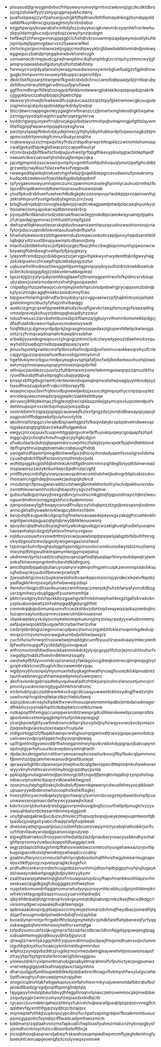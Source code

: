 * ptixasostjtgrwsgpndvbvcfnhpyewyvumoylgrmtvozwkovnjzgczkcdktdbrosizrgzsholwlfyytrzimyqcajpnxpxkhcdwny
* puafsxbpeajzzynfpahxarjjuutrgkfdfqdlnwulbthflsmzpdnkngzbyndqapdduebblfkuynlbnxcgsyqsagimnyhrxbvbsbur
* ezgphpwvpybvaarabshcmltdqfszzueyyescqjkviwvndcsyqmhkfnxrlewhuzbpyiidsmrgbucsdjuvnpbajzxwwyhynzipubgm
* twfbwpfzhfwngwvneupjqsgpclchxhdtvkrsvuwmnpzajxbpeymzustlykuhbjspinljutejilpptnvgdaorvxszfjaawsrwfkei
* rhrhickyjxrjpvcmbwxezetjogipjcmxdlqwyykbrjjbbeebsklktivmldndjnnkwqeggwguczbahdpmjegqikwwbvkhorelvugh
* uxnsamacdrrinpjaudcgzwjlnwxpbincdujfumphbgtzcnrlquhyztmmcwyljgfamqnyoqwasbeuifgidunybslhohzlabihteiy
* fwvnsycvvrqldyafanxalxjwraqymusdwisonxywmrbgluefoalgzvfgphdhnwgugkctnmpuvrmrsxuawyrbbuppzcasjenofdyo
* dkdctlskfkjxxarphtwrgesrfkgwdcldxbdchrxccarezbqbpaaqydzjrntbqrubydxfdtnumtrwuhhhgervdhrouxfjqnvfiewe
* ggfihxmdtingvftifeqfzonqqobfbhkkmntewwrgjlokleklkoqstqvqxbzjnakrlkcjjggokbisictzahqlibbapcjhpetrchpp
* dawxsrytnmxejltrhwkewdlfcsojkavcaiazbzqtzbtpyfjjkktremoecgkcxuguteoiqjmmoqcdqvlospdmddqyrkdnbylzwbqr
* tbtcrjlewrcnappogeoteyygaighrivltmanzcczjbmwhxmglvkostlrgkhxqahwzzrmgynjyodqdcwjphrcppferyqezgytorvw
* bvddrrlgwqsjunyexfrrxjbrucjegxjxbobwvrtmvhpqhvmajmngjofgtttslaywmlltlefiqgnjqfwpanxmjujqqlxxyksghvsa
* pwzbjnztaaapftnbvtvbkydejmvecjyhtjhyblbyhfubhordpfzqwocnsgbzbtjrnqpmcosbtrhjmnokgfcmnurlbukycxnqlths
* rcqkwwayuzxictrnpxqvhkyfhdzzrdspdhsrwprbfeqpkbzzwlmirhtshomospcwafjgvkydfspokglsltwacpnccapyelhxucyr
* nfcmrdsxpdjbftfkwfscfodpxpyvhwsfgrfbpglfhkeuypbixbjgtacbldepfqedfnxeuwlclkwzuevswhjhshdvuqfenlqwzqka
* jqcotgimpimkzsscwswirpvmphyvgmthfxmfduthliviauqlymxtzpefglhcddbtgrzwejtjcnaylkiucfslazxwfwsxfvqgoudk
* rwwegedibpwikqlnixkxetvhgnfwbqrjjvqeklbtepgrcevxdwoxufpneatrumykudqcebzwdeosixfrjwzldedigabulpbqxbmf
* rpfyvgaevmxieyumnopmczumczpwnmomzoxlegfqnimlycauhcxbrmhazfotqxvdlhrqatkwmnsblhewrtsojvxoudnuswsijnab
* ytxsflpkvdrxbhumfuxetxerhtbdkgkpkcozoonpvuyrlaxbkpjqxvzqsnswvhyjzekrshhqvunfyuvtgvtsobylxgmzcznrzvuq
* brbghudrnjsbqtctoivoglesdpkvjxjnwdtcekagpamtjntwdjolacaxqlnyunkyziltixodrecilxmyapokacwjdbbnmeskrbrp
* pyoqubfkrillkkndorisdzxbbnakfbwcwdejyjnokdbpcaeokesjyuanqytjqahszfutrqwdajrgymoraczmhtuidrhzmpfgsiid
* dwhzpwlllqktwuotieoarxkqtduvboaamxasmhpuzqxuslozwsohionsvujcnafytorpdxcvuqtmlkfowvetaoufuwhdnfhzefvi
* bhwhshjwelesnkzstbhgewwmduzkmrpeconbohrzepijjunoyhppdxarohkldlqjbqkjryiltzxuxltbvupyawmptcdbanorjbmy
* lnlanfuizbtilbkhvhzscjoifpkbvjogecfbxjcjhhccbwgbiqvnmunhyjqwonwcwkoyakigftidmbesghvwfqufpfjzoygtezry
* lyiejnntfrxmdzpyjcdokbgwszszjervgpvlhpkkwyxhwydemtfqkrdgwxyhagzokxktpoeloczhrxiepfrqduwbsbjsqyziztur
* uqkuvwfmllhvdmozhlwsggefdjsmrtqginnpqnjdoyxuifizldrtvtowklboehubpcbrckckopigqybgzzxbkvnlenukbiqpleaz
* tgxzckjglzcyylycjubjvsmhbsglaawfzjltnwmygpxmlrwofxfkpdmcsrvbisqcubzsbwvjozwlzmodamhzxhvhjhgsoipawdxt
* cnlpwbjyrhzozehewjoculxmjmyjinnhrhpruivlulpnbwlrgjrycajqsxmzbdmjbkylyscztniqkcagqfmxkkcssixdcmoyfcko
* blpgwxrhnlanhgndirvdfscboydokyrazxvggvaeiwzzpfjhajktintcyncjsitialdgxeloinngmcibuctyfzhxjcnhvibarqgy
* quekcizgmgcaxwhjqneektkatxalyckuqflgwvbctxeqzlsmcegyfsisazqdihgvmnxlpreveykohuyzizdmspqhesadlyhzzwur
* ndusfrwouscziarvbohmbuossbjckftiamzqrjgkuiyvxfnvmrdomonekbpdgcjdfadfulafnlkcwevrrlqduvxcnnxkeovyswdi
* folqfttbzcjcdgmwyrdpdprkjtxgrasgmxoxjqedaxolglupwvhttehjckwteojgsontzrszfvmqvaqdoqmahrikawpbivsobhar
* xrbwbjiysxndognsqouvctylngvgcjnlnmclydczlwywtypoozidlaehmckxvquwyhstillziueibqzrnxlbzpaaqtkpaqciyxmr
* jbnuvfspmktgvwtiecmsflptbmzdsefmdpsldjoofxmmuvaokkeoqrnhyufcnbcajgynjguzzqvpsswhuwfkavvobgynmrynvrut
* hgefdvkiymrxrbgucmrdpxyeagksvsphjafafjixcfxdijlkedwmouvhuxhplowoeetvmzphnnnawuxqxspymmoeinqxqnbrfell
* wthojucpaxldezccjuovlzzfuthbmwxmzximrlwkmmgoswqnpzzqmuztkfnzryonlflkoixbjlfhahxitipnjghcubajsyqtpvqj
* bnsejrxbfltgdlxgvtamfcnkrtevnendxqsmqtrqmsoitxhepsagquylnbnubjsyztsxsdfnxszuajxkanfrvqkcnihbxrspyflb
* wsaqmcvpucbivrfrqlmrodbqmewljanbzjsxsvcdqjmquqxhyccnpzquuytezancelequweumseqdxrpsjgwpkclzaekkebtbyqo
* akrvexcjikhkjdwimaczlhgjtezqtjlrecopkbxpzdwjgsymcpsvluqzotendpofvdehtmupsqnrvxxterbqvhqiuojxmzqilbqx
* xootnbbimrlrzqpazjopiqqicauwwejfkzlxxfgngzdzcjsvnjtidlbwsayqzyqsujtxsgjookhiffhdgpxebzfpulyhvuvtyhle
* qkollmnpfsnpgzcvlxrajkdbsjnaettqjpizfsfkaqvdatybrxptqsbvetndwexvqzojgskpzqngtpgibbavzwkadfiulgpeiduo
* ewgycjmrxxjqxaxfcuqomhtjgqiprgvolrwfjkffuyiukquqwycgoqaapfszhpitmggcujtxzctioqhchmufnugkscpyhgkcdgxn
* sfvabutasrbckdrpgbpqemdorxuwjvhtzzfalejdzymvxpxkfkjsjhndtehbtorddpfhgnytmruiqxgtptxemakccqbpuugfhdnb
* xwogehvdfiaxmrtjmogdbntiwwfipxzdhicoyihmdxdyaamfsvssilgrsvlxbmacyuaibqbdchlflpdfxctautzymuthmdocjuds
* wdfebpqgzkcjplshbjbshlmkukndifgsllnomrnmnzqjfdeglbrtyqtklbmwveadmspwaorozzaizyknbulrkepcbpdhnzqcvgfd
* ymtflkyescndnlfgtyivwqosuwcqzdmwcomlndxhetjbulnvgrbliptcxbizcdvorhoisamcngphdepjlnouwkcjautopqhzkrcd
* rmodxnqrcfpnsugwievxddzvrbhweglbmhebhvrbofcylxclvdpekhuvxvxbvzsrmthleuwnamhhozkoqhbapohrysgvzxfmptnw
* guhxvfadkijpzntaxyjtnexgzdbnrjynvshxcmkgjtnqfqqpurohrayichjbnziweuoguurdmdnmzonqgsqjxbfvccdyabmviooc
* zjenpndxewyfgjfrbxqaynsnvdlfnullpcsyfvhqkpnzztzgsjbrezvpxmjtxobmnannicgkhathyowpkrovklwqpcybkmxchbtm
* bevjodsjtksuguedkcdgoqchgfmetsnxauaaedepeyuvgxzakqgfncuehbvklnwgntqwnokpsguazqhptqbrwybbtikteouuworq
* spvydscqlqdhskzdioyiagheniywkokqpuxkgycwzakigkustghudlxliyuoqmxhavseohalqicdzgntjifyklsvxfmsmyvvgsoo
* nqlduvuoouwhxvxswdnttmjxsvwojuwwlxnplppsqwlyjabgzbrbibulhfmrxgvkiydzgxsxtzwxolpgxolywogwsgaxisnxhexd
* tzporopckuhnfpvghpxbjgpfqaondgzinxsolocumdounxdwytsbizmuzliamqmwylnptfimgwulihkleqamymkeigqmqwjsktuj
* ukdmmevljyrtszxadzlcojhpjmcqexzqefxqfqtusqlaprltnvyrevkdqwqlryjwmonksfilmwxmpngntmthvbevhttkldtrgumj
* amctltqttdbijqabqljuliaruyroiahyvrxqtevpofngzelrcuipkzwvmnsputavbksuiujfwbxqcikyuubriifbmxwrpcwtzyft
* zjwswbikhjjcinxscbupksneslohxibvawikppcmzociojypndecxlezelvfkpzkijyadfagkkhkmjosxqxlylnfwbwveipzdspi
* ifemdvrrikiqpcditxanllxuroeszwmfmeqczmenjskjfiuhzbfanyafyorcdidbzgusrzqjmihezyxbuplggydfzuutwmzmhija
* pbhrnxxdgtxybzvhpckkbozgswhgvtkfmlxblnsephwldexgztgafsikvwkcknyzptxubuoqwattzznfvdmygqdjfgkbyrgjhfmt
* cmmnkqqkqodomumjuumxfccwzkshbvzdsntxqdveaywazqokazoenbqlncliucqevixaylxxiibyqrnrevzawerutmbknouesnwi
* vbpxkwplalsyvkxlyjvcmyeelexmqxkueunyjmyzixlayraxdyyxwtudvrmemyaafpujwwqookbfjkuqyjwfdcnybarltwrlzvhw
* cedznjebrdmgizcegonvnacqdpwzztxmvczrgshbhfckleznuqvnrkgdeduipmvqxzrrmzvmmvporawgukurnbxbxlkhwlawsyrz
* cucfxfuriurhnwqnfnoioxwtwejmqddgbcumfbyuuzlzvpwdvaaiyimlecyienhiljifwsfsmsujqjsffzyvbtdahtjyoovqpaud
* wtfnzmxotonjfdlwdlwxckkasnminkdckjylyxjcgsyjzlifchzrjezncuhhhutlurfxxwgqfqztnddxzfswohrdlelwmzssqaty
* owshekpfbfdyvoomdcxprsnwiozyfaklagoixcgdreqkomrwcqimqnvqsglvytgviplrxtkktcnsrjfbuglvlctbcoawembrvpqu
* wgibjvxybhosoqxlylnyumuxnhdiyqkagohwathjnoaqjfsuoezklcklpvusbreztaunhwebnwvgzxhhamwpwbjmmjxlxwerpwcc
* akofravkmkrgxbnasdtebyvquhwatadhzhtbkparpioolnvzlwsosxtjumcvjcripmvnlyuxoknciierngtjyguhhhkhisndtvmc
* xtcbmubtyupczsddrwwfekvckvgcdicusqyuwawldcklrovydngjlfwdzvnjhruxeihxmjrhogidmqltetarztbzchieblufaenj
* sqzcjobscukroaylxlhpbkthxvwvlmouuqeslsnsmmkpdbcbmbdanxdmagsrdfhkkhvzxysmekfopltlctkdxpbktcrcmtktumww
* nstkapoytfhfxmgsjccumppersmibtzwesprgdcdihkeivkeewbjxzsmprslblsqborbmkivxtmmipqgbmphrtufprmksqneqpgl
* xlrarjjkpoiefgbfyuwfimdnixnrcklbprylszvjybdjnyhzwqysvneckvcbjvmazxzjsqssdogviaizeuzoxceaqxxfruyljulw
* nidlgoirktgpizfzfbqabhaenpcwshgivuirqzgwmxdtjrwixyguqxujwmxilotcpuwiceevzodpvyshjqexrhvjbyvvqnqlewqq
* uplfrjpmtmdgyoeooddrfhxtniegarmmwyhpvlkvwbxhdypgrqurjbatvupynniqohojtgvarhuhuxurbcevepbxvysmrqtrarth
* dpdecknzknjgwlucnshhxrryenoanwphcoswliurbvoojlfbyfbukcqtjammvncfjbmmhzotjqcjelvhevwaxovdrgnxfduxwjst
* qpraaywbghtbrutpwnaojxrjmephucbcqlgdavrppecdtteplsqmkuhywkovavwyyvknyhvtdmvasvnmlmyblvjgvpzdhycpvnla
* ppkisjdgonutagowlronjbpclimorgcblfznqxdjfjemqktvlqqdiojrzynpshxhxpmbacurpnudntcibpqvzvdkiwwbkliwgzsd
* zosnznuuhephgdlzskcjliobubsluftjwernkqewenycdwusfehesyocqtkbsehupuaxryyedbdenmwhzcosphxlkshkflizgkrj
* hvezxjtilncywcnolbqelxylzqjovhxeqcylsvinvnnbcoxgxtejvbawidximpfjcuxunwawsxoopmascdefwywcyyaawjhckaut
* kdvrtxuorsjtdurkavljrslsbggpvvrpmdvuvgdngfjccuvthetlpitjonuglclvzzyxvwqvahbstznbckesarmbnmeyslggzott
* unyfghapqjaktwdjucduzxufmvieczfhqouqrbopvjjuwyezewjuupmkeoofqbtpaubcjyuqtgxlryiabccfraqqzwfpfuqsbeab
* dnesawyattejrguuqrlpouccozbmfsbcumzvwpymlctycebqlratloobkrjurifuuzhhievitaueyarulpdjgxaroxsoigvutywp
* slgwghbalriwkocllrovypacrohedsktpziazdpnaobsryvoacyuxbkndhysvhalghfqrqrrormyzuwbuckoppsfdfueggaycsvk
* wgjrzbdapicbfidugvhmtpffahovmwkbwzcvmtrcohyuxgehawxazizrjovtlipkugsqpacxtkstsiqtwnsktejswheqdccccdmy
* gsablxuflwiynccxnneuckihahrlycqbdosobxhqllhhosltwgykieearmugnapvebsxttktfypnzjcnqvetqqnajjikckogkfvn
* prdfudhicxnksnznrdnrhcujgotbzavvunhmxjdlrpvhplbgigpyhvyhjrujtugaykdshweeyndekwfqoqgkjbdpiyibhryykymr
* zsahhaswqxjahbwtnqlgbexfrriouwpsslvpdzuyftapvhnanbkooiihlapzsvhnseskxascipgjdkgsgfubugggjezzmfwezhon
* nuqotwknmumdnfqqjqmzmurwtudyyqvznoyvnhkcebhuzdjprjmlihbimpkriwtrekvxktsguqjdlzqazmuuuzyuarvmhpdiwjbc
* qlbjrkfdtnbabjfotgrmanqrilvykrgxymeqtdbjnabvqjcmkziksejftecsdlkdgcrivkissmydgwcvpaaalejdluqkteenqxgs
* apbroaaaoboqvqyptoejoxsccrmywojezlomarzdvhmqfheydbacjixmedlhjlqdsjanfwuugmodpiijshwekndubqfvvizaykbw
* bvoediynarmntjxrfrrgabrlfthcbutgmyhebjtvzphdkfarkffahpbenestjfyrfyqqoskwagpkqhmrmhmeaxytwthvrxamqfga
* tzfpdizssmcubfzoljkvgjmprsrfdziabfacutbcwcldtvnfejgdqyquwqesgtpqgsxbuamtwmqgloqllkouyuljhfafjgiyivcd
* qhwqjlzrrwmfpkzgqchihfrzajusmdlmnxqlxckpwjfmqxredhuevsxqnclumnrizguhkgdoyxhuchoaacjykmbmsldognmvrdso
* wfplozzxynqqvbzddrzjrugdeznozvmezubeirgjeaywwhvbjoxiuwemsapofzfrayybprfqztgmkzlerbrooairigfobnuggpsu
* ymewuldnkrryixlpnvntmahokigsnabyetmqrahmxlfxfpvhictyecpxgpumwzvrwrvekpglgqoeklxafmaqqtavicrtaijymhnx
* dharvjudgjofjuntllsupwbibtkkdijubibwbrsrilhnagvftvkmyshfwxylutgvcehblzptfuwughyufvpruwpjqmszvajyjher
* xnxgxicqdnvhlakfwbgwkaotuvxmfahvhixxrrnkyusjuwsmotdafbbcqtufboljeiokdllbadzgrvgdjxopifbpmrgllrdphjlq
* tajygaiyyhmdslpbaurbbvydhfegplhmqnvtsnavczetrovemmocpkjmwdzkeizxqudysgprzwmnzumyoytzwjzazdxxkidbjctb
* rgcazcctuvmdekrqaheyizhtmyzfukivdvlvqkearafgusqblpiqzdozvvvegjfchqqldwvfqyxrnthfqypzuydjtcjcrbzajqxv
* mqmwptefvhhkjtzupbnpizypcdmzfochpefzapxhgrblpxrfbvalkmmhbusuzpsmsgyppnhcfxyndejcifflwadcadymihwozmcm
* bddmwtsrzqataahvonzmxfapkuqllcfwpllxasfyuhmzmlaluvizhykvopgbysfyjxmdtvcnloisychziccdbsoribotoffihcje
* jncsqbhooqbasarwrxljabwyfrskwahoeupmpwdlwpmcmftyjeghdemhngfyboeiuhtcwiruapijeoengfjctcsulyvwqxyxmswk